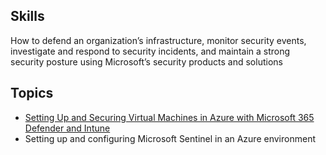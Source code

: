 ## Skills
How to defend an organization’s infrastructure, monitor security events, investigate and respond to security incidents, 
and maintain a strong security posture using Microsoft’s security products and solutions

## Topics
- <a href="https://github.com/NgethaWachira/Microsoft-Virtual-machine">Setting Up and Securing Virtual Machines in Azure with Microsoft 365 Defender and Intune</a>
- Setting up and configuring Microsoft Sentinel in an Azure environment
